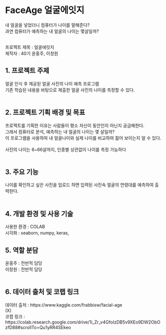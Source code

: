 # FaceAge 얼굴에잇지

내 얼굴을 넣었더니 컴퓨터가 나이를 말해준다?<br>
과연 컴퓨터가 예측하는 내 얼굴의 나이는 몇살일까?<br>

<br>프로젝트 제목 : 얼굴에잇지
<br>제작자 : 40기 윤홍주, 이창원

<h2>1. 프로젝트 주제</h2>
  얼굴 인식 후 제공된 얼굴 사진의 나이 예측 프로그램<br>
  기존 학습된 내용을 바탕으로 제출한 얼굴 사진의 나이를 측정할 수 있다.<br>
  <br>
  

<h2>2. 프로젝트 기획 배경 및 목표</h2>
  프로젝트를 기획한 이유는 사람들이 평소 자신이 동안인지 아닌지 궁금해한다.<br>
  그래서 컴퓨터로 분석, 예측하는 내 얼굴의 나이는 몇 살일까?<br>
  이 프로그램을 사용하여 내 얼굴나이와 실제 나이를 비교하여 젊어 보이는지 알 수 있다. <br>
  <br>
  사진의 나이는 6~66살까지, 인종별 상관없이 나이를 측정 가능하다<br>
  <br>

<h2>3. 주요 기능</h2>
  나이를 확인하고 싶은 사진을 업로드 하면 입력된 사진속 얼굴의 연령대를 예측하여 출력한다.<br>
  
  <br>

<h2>4.	개발 환경 및 사용 기술</h2>
  사용한 환경 : COLAB <br>
  시각화 : seaborn, numpy, keras, 
  <br>

<h2>5.	역할 분담</h2>
  윤홍주 : 전반적 담당<br>
  이창원 : 전반적 담당
  <br>
  <br>

<h2>6.	데이터 출처 및 코랩 링크 </h2>
데이터 출처 : https://www.kaggle.com/frabbisw/facial-age <br>
(X)<br>
코랩 링크 : https://colab.research.google.com/drive/1i_Zr_v4GfoIzDB5v9XEo9DW2ObOzfD88#scrollTo=Qu1yRR4SEkeo <br>


